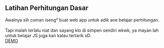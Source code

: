 ## Latihan Perhitungan Dasar
Awalnya sih cuman iseng² buat web app untuk adik ane belajar perhitungan.
<br><br>
Tapi malah terlalu niat dan sayang klo di simpen sendiri wkwk, ya mayan lah untuk belajar JS juga kan kalau tertarik xD.
<br>
[DEMO](https://hataken999.github.io/web-tools/latihan-perhitungan-dasar/)
